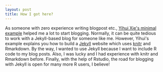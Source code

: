 ```yaml
---
layout: post
title: How I got here?
---
```


As someone with zero experience writing blogpost etc., [Yihui Xie's minimal example](https://github.com/yihui/knitr-jekyll) helped me a lot to start blogging. Normally, it can be quite tedious to work with a Jekyll-based blog for someone like me. However, Yihui's example explains you how to build a [Jekyll](https://jekyllrb.com/) website which uses [knitr](yihui.name/knitr/) and Rmarkdown. By the way, I wanted to use Jekyll because I want to include R code to my blog posts. Also, I was lucky and I had experience with knitr and Rmarkdown before. Finally, with the help of Rstudio, the road for blogging with Jekyll is open for many more R users, I believe! 
